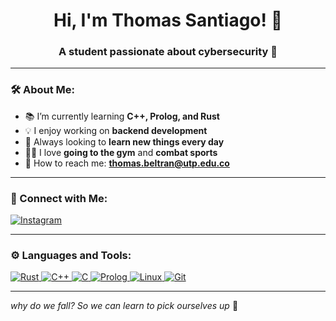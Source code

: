 <h1 align="center"> Hi, I'm Thomas Santiago! 👋</h1>
<h3 align="center">A student passionate about cybersecurity 🔐</h3>

---

### 🛠 About Me:
- 📚 I’m currently learning **C++, Prolog, and Rust**
- 💡 I enjoy working on **backend development**
- 🚀 Always looking to **learn new things every day**
- 🏋️‍♂️ I love **going to the gym** and **combat sports**
- 🔎 How to reach me: **thomas.beltran@utp.edu.co**

---

### 📲 Connect with Me:
<p align="left">
  <a href="https://www.instagram.com/thomas_sant15?igsh=MW1nbnZqNmd2NmcydQ==" target="_blank">
    <img src="https://img.shields.io/badge/Instagram-E4405F?style=for-the-badge&logo=instagram&logoColor=white" alt="Instagram"/>
  </a>
</p>

---

### ⚙️ Languages and Tools:
<p align="left"> 
  <a href="https://www.rust-lang.org/" target="_blank">
    <img src="https://img.shields.io/badge/Rust-000000?style=for-the-badge&logo=rust&logoColor=white" alt="Rust"/>
  </a>
  <a href="https://isocpp.org/" target="_blank">
    <img src="https://img.shields.io/badge/C++-00599C?style=for-the-badge&logo=c%2B%2B&logoColor=white" alt="C++"/>
  </a>
  <a href="https://www.open-std.org/jtc1/sc22/wg14/" target="_blank">
    <img src="https://img.shields.io/badge/C-A8B9CC?style=for-the-badge&logo=c&logoColor=white" alt="C"/>
  </a>
  <a href="https://www.swi-prolog.org/" target="_blank">
    <img src="https://img.shields.io/badge/Prolog-FF0000?style=for-the-badge&logo=prolog&logoColor=white" alt="Prolog"/>
  </a>
  <a href="https://www.linux.org/" target="_blank">
    <img src="https://img.shields.io/badge/Linux-FCC624?style=for-the-badge&logo=linux&logoColor=black" alt="Linux"/>
  </a>
  <a href="https://git-scm.com/" target="_blank">
    <img src="https://img.shields.io/badge/Git-F05032?style=for-the-badge&logo=git&logoColor=white" alt="Git"/>
  </a>
</p>

---

*why do we fall?*
*So we can learn to pick ourselves up* 🦇
